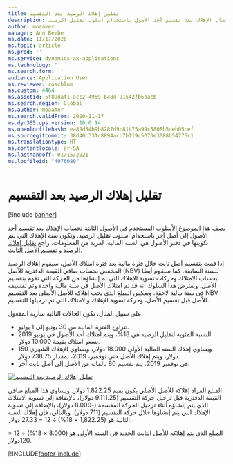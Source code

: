 ```yaml
---
title: تقليل إهلاك الرصيد بعد التقسيم
description: يصف هذا الموضوع الأسلوب المستخدم في الأصول الثابتة لحساب الإهلاك بعد تقسيم أحد الأصول باستخدام أسلوب تقليل الرصيد.
author: moaamer
manager: Ann Beebe
ms.date: 11/17/2020
ms.topic: article
ms.prod: ''
ms.service: dynamics-ax-applications
ms.technology: ''
ms.search.form: ''
audience: Application User
ms.reviewer: roschlom
ms.custom: 4464
ms.assetid: 5f89daf1-acc2-4959-b48d-91542fb6bacb
ms.search.region: Global
ms.author: moaamer
ms.search.validFrom: 2020-11-17
ms.dyn365.ops.version: 10.0.14
ms.openlocfilehash: ea89d54b9b8287d9c81b75a99c5808b5deb05cef
ms.sourcegitcommit: 38d40c331c8894acb7b119c5073e3088b54776c1
ms.translationtype: HT
ms.contentlocale: ar-SA
ms.lasthandoff: 01/15/2021
ms.locfileid: "4976080"
---
```

# <a name="reduce-balance-depreciation-after-a-split"></a>تقليل إهلاك الرصيد بعد التقسيم

[!include [banner](../includes/banner.md)]

يصف هذا الموضوع الأسلوب المستخدم في الأصول الثابتة لحساب الإهلاك بعد تقسيم أحد الأصول إلى أصل آخر باستخدام أسلوب تقليل الرصيد. وتكون سنة الإهلاك التي يتم تكوينها في دفتر الأصول هي السنه المالية. لمزيد من المعلومات، راجع [تقليل إهلاك الرصيد](reduce-balance-depreciation.md) و [تقسيم الأصل الثابت](tasks/split-fixed-asset.md).

إذا قمت بتقسيم أصل ثابت خلال فترة مالية بعد فترة امتلاك الأصل، سيقوم إهلاك الرصيد المخفض بحساب صافي القيمة الدفترية للأصل (NBV) للسنة السابقة. كما سيقوم أيضًا بحساب الامتلاك وحركات تسوية الإهلاك التي تم إنشاؤها من الحركة التي تقوم بتقسيم الأصل. ويفترض هذا السلوك أنه قد تم امتلاك الأصل في سنة مالية واحدة وتم تقسيمه في سنة مالية لاحقة. ويعكس المبلغ الذي يجب إهلاكه للأصل الأصلي بعد التقسيم NBV للأصل قبل تقسيم الأصل، وحركة تسوية الإهلاك والامتلاك التي تم ترحيلها للتقسيم.

على سبيل المثال، تكون الحالات التالية سارية المفعول:

- تتراوح الفترة المالية من 30 يونيو إلى 1 يوليو.
- النسبة المئوية لتقليل الرصيد هي 18%، ويتم امتلاك أحد الأصول في يونيو 2019 بسعر امتلاك بقيمة 10.000 دولار.
- ويساوي إهلاك السنه المالية الأولى 18.000 دولار، ويساوي الإهلاك الشهري 150 دولار، ويتم إهلاك الأصل حتى نوفمبر، 2019، بمقدار 738.75 دولار.
- في نوفمبر 2019، يتم تقسيم 80 بالمائة من الأصل إلى أصل ثابت آخر.

[![تقليل إهلاك الرصيد بعد التقسيم](./media/reduce-balance-depreciation-after-split.png)](./media/reduce-balance-depreciation-after-split.png)

المبلغ المراد إهلاكه للأصل الأصلي يكون بقيم 1.822.25 دولار. ويساوي هذا المبلغ صافي القيمة الدفترية قبل ترحيل حركة التقسيم (9.111.25 دولار)، بالإضافة إلى تسوية الامتلاك الذي يتم إنشاؤه أثناء ترحيل الحركة المقسمة (-8.000 دولار)، بالإضافة إلى تسوية الإهلاك التي يتم إنشاؤها خلال حركه التقسيم (711 دولار). وبالتالي، فإن إهلاك السنة الثانية هو (1,822.25 × 18%) ÷ 12 = 27.33 دولار.

المبلغ الذي يتم إهلاكه للأصل الثابت الجديد في السنه الأولى هو (8.000 × 18%) ÷ 12 = 120دولار.


[!INCLUDE[footer-include](../../includes/footer-banner.md)]